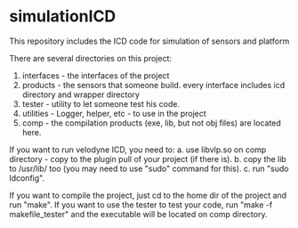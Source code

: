# simulationICD
This repository includes the ICD code for simulation of sensors and platform

There are several directories on this project:
1. interfaces - the interfaces of the project
2. products - the sensors that someone build. every interface includes icd directory and wrapper directory
3. tester - utility to let someone test his code.
4. utilities - Logger, helper, etc - to use in the project
5. comp - the compilation products (exe, lib, but not obj files) are located here.

If you want to run velodyne ICD, you need to:
a. use libvlp.so on comp directory - copy to the plugin pull of your project (if there is).
b. copy the lib to /usr/lib/ too (you may need to use "sudo" command for this).
c. run "sudo ldconfig".

If you want to compile the project, just cd to the home dir of the project and run "make".
If you want to use the tester to test your code, run "make -f makefile_tester" and the executable will be located on comp directory.
